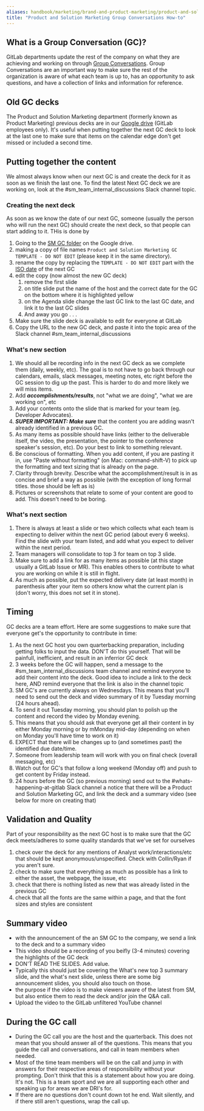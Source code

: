 ```yaml
---
aliases: handbook/marketing/brand-and-product-marketing/product-and-solution-marketing/getting-started/group-conversations
title: "Product and Solution Marketing Group Conversations How-to"
---
```








## What is a Group Conversation (GC)?

GitLab departments update the rest of the company on what they are achieving and working on through [Group Conversations](/handbook/company/group-conversations/). Group Conversations are an important way to make sure the rest of the organization is aware of what each team is up to, has an opportunity to ask questions, and have a collection of links and information for reference.

## Old GC decks

The Product and Solution Marketing department (formerly known as Product Marketing) previous decks are in our [Google drive](https://drive.google.com/drive/u/0/folders/1fCEAj1HCegJOJE_haBqxcy2NYm0DS1FO) (GitLab employees only). It's useful when putting together the next GC deck to look at the last one to make sure that items on the calendar edge don't get missed or included a second time.

## Putting together the content

We almost always know when our next GC is and create the deck for it as soon as we finish the last one. To find the latest Next GC deck we are working on, look at the #sm_team_internal_discussions Slack channel topic.

### Creating the next deck

As soon as we know the date of our next GC, someone (usually the person who will run the next GC) should create the next deck, so that people can start adding to it. THis is done by

1. Going to the [SM GC folder](https://drive.google.com/drive/u/0/folders/1fCEAj1HCegJOJE_haBqxcy2NYm0DS1FO) on the Google drive.
1. making a copy of file names `Product and Solution Marketing GC TEMPLATE - DO NOT EDIT` (please keep it in the same directory).
1. rename the copy by replacing the `TEMPLATE - DO NOT EDIT` part with the [ISO date](/handbook/communication/#writing-style-guidelines) of the next GC
1. edit the copy (now almost the new GC deck)
   1. remove the first slide
   1. on title slide put the name of the host and the correct date for the GC on the bottom where it is highlighted yellow
   1. on the Agenda slide change the last GC link to the last GC date, and link it to the last GC slides
   1. And away you go . . .
1. Make sure the slide deck is available to edit for everyone at GitLab
1. Copy the URL to the new GC deck, and paste it into the topic area of the Slack channel #sm_team_internal_discussions

### What's new section

1. We should all be recording info in the next GC deck as we complete them (daily, weekly, etc). The goal is to not have to go back through our calendars, emails, slack messages, meeting notes, etc right before the GC session to dig up the past. This is harder to do and more likely we will miss items.
1. Add ***accomplishments/results***, not "what we are doing", "what we are working on", etc
1. Add your contents onto the slide that is marked for your team (eg. Developer Advocates).
1. ***SUPER IMPORTANT: Make sure*** that the content you are adding wasn't already identified in a previous GC.
1. As many items as possible should have links (either to the deliverable itself, the video, the presentation, the pointer to the conference speaker's session, etc). Do your best to link to something relevant.
1. Be conscious of formatting. When you add content, if you are pasting it in, use "Paste without formatting" (on Mac: command-shift-V) to pick up the formatting and text sizing that is already on the page.
1. Clarity through brevity. Describe what the accomplishment/result is in as concise and brief a way as possible (with the exception of long formal titles. those should be left as is)
1. Pictures or screenshots that relate to some of your content are good to add. This doesn't need to be boring.

### What's next section

1. There is always at least a slide or two which collects what each team is expecting to deliver within the next GC period (about every 6 weeks). Find the slide with your team listed, and add what you expect to deliver within the next period.
1. Team managers will consolidate to top 3 for team on top 3 slide.
1. Make sure to add a link for as many items as possible (at this stage usually a GitLab Issue or MR). This enables others to contribute to what you are working on while it is still in flight.
1. As much as possible, put the expected delivery date (at least month) in parenthesis after your item so others know what the current plan is (don't worry, this does not set it in stone).

## Timing

GC decks are a team effort. Here are some suggestions to make sure that everyone get's the opportunity to contribute in time:

1. As the next GC host you own quarterbacking preparation, including getting folks to input the data. DON'T do this yourself. That will be painfull, inefficient, and result in an inferrior GC deck
1. 3 weeks before the GC will happen, send a message to the #sm_team_internal_discussions team channel and remind everyone to add their content into the deck. Good idea to include a link to the deck here, AND remind everyone that the link is also in the channel topic
1. SM GC's are currently always on Wednesdays. This means that you'll need to send out the deck and video summary of it by Tuesday morning (24 hours ahead).
1. To send it out Tuesday morning, you should plan to polish up the content and record the video by Monday evening.
1. This means that you should ask that everyone get all their content in by either Monday morning or by mMonday mid-day (depending on when on Monday you'll have time to work on it)
1. EXPECT that there will be changes up to (and sometimes past) the identified due date/time.
1. Someone from leadership team will work with you on final check (overall messaging, etc)
1. Watch out for GC's that follow a long weekend (Monday off) and push to get content by Friday instead.
1. 24 hours before the GC (so previous morning) send out to the #whats-happening-at-gitlab Slack channel a notice that there will be a Product and Solution Marketing GC, and link the deck and a summary video (see below for more on creating that)

## Validation and Quality

Part of your responsibility as the next GC host is to make sure that the GC deck meets/adheres to some quality standards that we've set for ourselves

1. check over the deck for any mentions of Analyst work/interactions/etc that should be kept anonymous/unspecified. Check with Collin/Ryan if you aren't sure.
1. check to make sure that everything as much as possible has a link to either the asset, the webpage, the issue, etc
1. check that there is nothing listed as new that was already listed in the previous GC
1. check that all the fonts are the same within a page, and that the font sizes and styles are consistent

## Summary video

- with the announcement of the an SM GC to the company, we send a link to the deck and to a summary video
- This video should be a recording of you beifly (3-4 minutes) covering the highlights of the GC deck
- DON'T READ THE SLIDES. Add value.
- Typically this should just be covering the What's new top 3 summary slide, and the what's next slide, unless there are some big announcement slides, you should also touch on those.
- the purpose if the video is to make viewers aware of the latest from SM, but also entice them to read the deck and/or join the Q&A call.
- Upload the video to the GitLab unfiltered YouTube channel

## During the GC call

- During the GC call you are the host and the quarterback. This does not mean that you should answer all of the questions. This means that you guide the call and conversations, and call in team members when needed.
- Most of the time team members will be on the call and jump in with answers for their respective areas of responsibility without your prompting. Don't think that this is a statement about how you are doing. It's not. This is a team sport and we are all supporting each other and speaking up for areas we are DRI's for.
- If there are no questions don't count down tot he end. Wait silently, and if there still aren't questions, wrap the call up.
